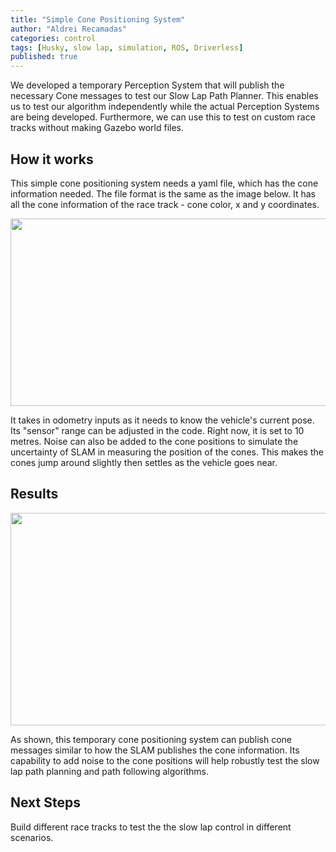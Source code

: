 ```yaml
---
title: "Simple Cone Positioning System"
author: "Aldrei Recamadas"
categories: control
tags: [Husky, slow lap, simulation, ROS, Driverless]
published: true
---
```


We developed a temporary Perception System that will publish the necessary Cone messages to test our Slow Lap Path Planner.
This enables us to test our algorithm independently while the actual Perception Systems are being developed.
Furthermore, we can use this to test on custom race tracks without making  Gazebo world files.

## How it works
This simple cone positioning system needs a yaml file, which has the cone information needed. The file format is the same as the image below.
It has all the cone information of the race track - cone color, x and y coordinates.

<p align="center">
<img width="700" height="300" src="https://user-images.githubusercontent.com/75785603/137854561-016bd6f8-50d1-4e5d-ac6e-1f88e5db4e3a.JPG"/>
</p>
It takes in odometry inputs as it needs to know the vehicle's current pose.
Its "sensor" range can be adjusted in the code. Right now, it is set to 10 metres.
Noise can also be added to the cone positions to simulate the uncertainty of SLAM in measuring the position of the cones. This makes the cones jump around slightly then settles as the vehicle goes near.


## Results
<p align="center">
  <img width="600" height="340" src="https://user-images.githubusercontent.com/75785603/137854493-1e6d1dbe-68cb-4c72-b757-ddb20a9ec894.gif"/>
</p>

As shown, this temporary cone positioning system can publish cone messages similar to how the SLAM publishes the cone information. Its capability to add noise to the cone positions will help robustly test the slow lap path planning and path following algorithms.

## Next Steps
Build different race tracks to test the the slow lap control in different scenarios.
